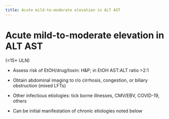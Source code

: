 ```yaml
---
title: Acute mild-to-moderate elevation in ALT AST 
---
```

# Acute mild-to-moderate elevation in ALT AST 

(<15× ULN)

* Assess risk of EtOH/drug/toxin: H&P; in EtOH AST:ALT ratio >2:1

* Obtain abdominal imaging to r/o cirrhosis, congestion, or biliary obstruction (mixed LFTs)

* Other infectious etiologies: tick borne illnesses, CMV/EBV, COVID-19, others

* Can be initial manifestation of chronic etiologies noted below
